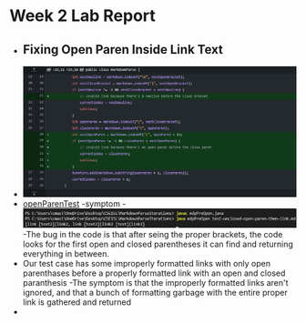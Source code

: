 **Week 2 Lab Report**
=====================
- ## Fixing Open Paren Inside Link Text
- ![image](lab2pics/openParenChanges.png)
- [openParenTest](https://cmasterm.github.io/cse15l-lab-reports/lab2tests/test-unclosed-open-paren-then-link.md)
-symptom
-![image](lab2pics/unclodedOpenSymptom.png)
-The bug in the code is that after seing the proper brackets, the code looks for the first open and closed parentheses it can find and returning everything in between.
- Our test case has some improperly formatted links with only open parenthases before a properly formatted link with an open and closed paranthesis
-The symptom is that the improperly formatted links aren't ignored, and that a bunch of formatting garbage with the entire proper link is gathered and returned
-